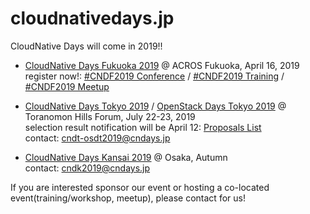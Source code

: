 # cloudnativedays.jp

CloudNative Days will come in 2019!!

- [CloudNative Days Fukuoka 2019](https://cloudnativedays.jp/cndf2019/) @ ACROS Fukuoka, April 16, 2019<br>
register now!: [#CNDF2019 Conference](https://eventregist.com/e/cndf2019) / [#CNDF2019 Training](https://eventregist.com/e/cndf2019training) / [#CNDF2019 Meetup](https://eventregist.com/e/cndf2019meetup)

- [CloudNative Days Tokyo 2019](https://twitter.com/search?f=tweets&q=CNDT2019&src=typd) / [OpenStack Days Tokyo 2019](http://openstackdays.com/) @ Toranomon Hills Forum, July 22-23, 2019<br>
selection result notification will be April 12: [Proposals List](https://docs.google.com/spreadsheets/d/1LcAQhDeHip91__T6SwVVEkP8wed4pKGnBs_SQ67SMu8/edit?usp=sharing)<br>
contact: cndt-osdt2019@cndays.jp

- [CloudNative Days Kansai 2019](https://twitter.com/search?f=tweets&q=CNDK2019&src=typd) @ Osaka, Autumn<br>
contact: cndk2019@cndays.jp

If you are interested sponsor our event or hosting a co-located event(training/workshop, meetup), please contact for us!
